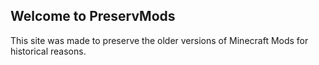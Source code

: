 ## Welcome to PreservMods

This site was made to preserve the older versions of Minecraft Mods for historical reasons.
